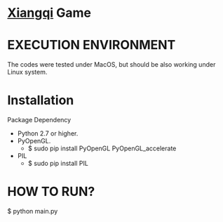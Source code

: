 
[Xiangqi](http://en.wikipedia.org/wiki/Xiangqi) Game
====================================================

EXECUTION ENVIRONMENT
=====================
The codes were tested under MacOS, but should be also 
working under Linux system.

Installation
============
Package Dependency
 - Python 2.7 or higher.
 - PyOpenGL.
   - $ sudo pip install PyOpenGL PyOpenGL_accelerate
 - PIL
   - $ sudo pip install PIL

HOW TO RUN?
===========
   $ python main.py
